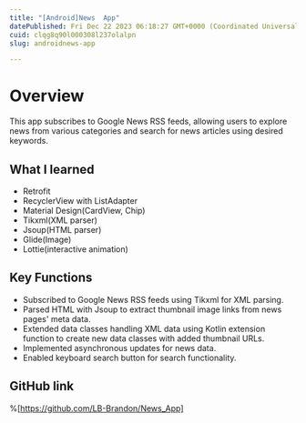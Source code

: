 ```yaml
---
title: "[Android]News  App"
datePublished: Fri Dec 22 2023 06:18:27 GMT+0000 (Coordinated Universal Time)
cuid: clqg8q90l000308l237olalpn
slug: androidnews-app

---
```


# Overview
This app subscribes to Google News RSS feeds, allowing users to explore news from various categories and search for news articles using desired keywords.

## What I learned
- Retrofit
- RecyclerView with ListAdapter
- Material Design(CardView, Chip)
- Tikxml(XML parser)
- Jsoup(HTML parser)
- Glide(Image)
- Lottie(interactive animation)

## Key Functions
- Subscribed to Google News RSS feeds using Tikxml for XML parsing.
- Parsed HTML with Jsoup to extract thumbnail image links from news pages' meta data.
- Extended data classes handling XML data using Kotlin extension function to create new data classes with added thumbnail URLs.
- Implemented asynchronous updates for news data.
- Enabled keyboard search button for search functionality.


##  GitHub link
%[https://github.com/LB-Brandon/News_App]
